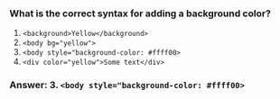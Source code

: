 ### What is the correct syntax for adding a background color?

1. `<background>Yellow</background>`
1. `<body bg="yellow">`
1. `<body style="background-color: #ffff00>`
1. `<div color="yellow">Some text</div>`

### Answer: 3. `<body style="background-color: #ffff00>`


